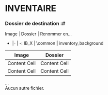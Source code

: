 # INVENTAIRE
### Dossier de destination :#

Image | Dossier | Renommer en...
- |- | -:
IB_X | \common | inventory_background
  
Image  | Dossier  |  
------------- | -------------
Content Cell  | Content Cell
Content Cell  | Content Cell

...  
Aucun autre fichier.
